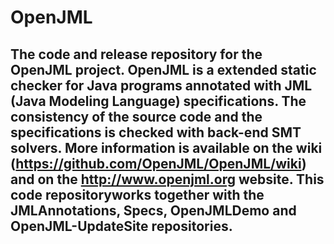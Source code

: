 # OpenJML
The code and release repository for the OpenJML project.
OpenJML is a extended static checker for Java programs annotated with JML (Java Modeling Language) specifications. 
The consistency of the source code and the specifications is checked with back-end SMT solvers.
More information is available on the wiki (https://github.com/OpenJML/OpenJML/wiki) and on the http://www.openjml.org website.
This code repositoryworks together with the JMLAnnotations, Specs, OpenJMLDemo and OpenJML-UpdateSite repositories.
--